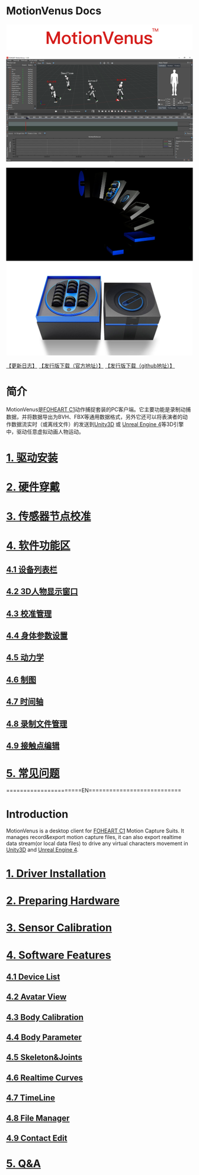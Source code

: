 # MotionVenus Docs


<div align=center>
<img src="https://raw.githubusercontent.com/FOHEART/MotionVenusHelp/v1.3.8/img/softwareName.png"/>
</div>

![MainThumb](https://raw.githubusercontent.com/FOHEART/MotionVenusHelp/v1.3.8/img/MotionVenus_1_3_0.png)

<div align=center>
<img src="https://raw.githubusercontent.com/FOHEART/MotionVenusHelp/v1.3.8/img/foheartc1.png"/>
</div>

<div align=center>
<img src="https://raw.githubusercontent.com/FOHEART/MotionVenusHelp/v1.3.8/img/foheartc1_2.png"/>
</div>

[【更新日志】](https://github.com/FOHEART/MotionVenusHelp/blob/v1.3.8/software/releaseNote.md)
[【发行版下载（官方地址）】](http://www.foheart.com/motionvenus/download.html)
[【发行版下载（github地址）】](https://github.com/FOHEART/MotionVenusHelp/blob/v1.3.8/release)

# 简介
MotionVenus是[FOHEART C1](http://www.foheart.com/)动作捕捉套装的PC客户端。它主要功能是录制动捕数据，并将数据导出为BVH、FBX等通用数据格式，另外它还可以将表演者的动作数据流实时（或离线文件）的发送到[Unity3D](https://unity3d.com) 或 [Unreal Engine 4](https://www.unrealengine.com)等3D引擎中，驱动任意虚拟动画人物运动。
# [1. 驱动安装](https://github.com/FOHEART/MotionVenusHelp/blob/v1.3.8/driver/driverinstall.md)
# [2. 硬件穿戴](https://github.com/FOHEART/MotionVenusHelp/blob/v1.3.8/hardware/preparinghardware.md)
# [3. 传感器节点校准](https://github.com/FOHEART/MotionVenusHelp/blob/v1.3.8/software/sensorcali.md)
# [4. 软件功能区](https://github.com/FOHEART/MotionVenusHelp/blob/v1.3.8/software/devicelist.md)
## [4.1 设备列表栏](https://github.com/FOHEART/MotionVenusHelp/blob/v1.3.8/software/devicelist.md)
## [4.2 3D人物显示窗口](https://github.com/FOHEART/MotionVenusHelp/blob/v1.3.8/software/view3d.md)
## [4.3 校准管理](https://github.com/FOHEART/MotionVenusHelp/blob/v1.3.8/software/calimgr.md)
## [4.4 身体参数设置](https://github.com/FOHEART/MotionVenusHelp/blob/v1.3.8/software/bodyparam.md)
## [4.5 动力学](https://github.com/FOHEART/MotionVenusHelp/blob/v1.3.8/software/kinetics.md)	
## [4.6 制图](https://github.com/FOHEART/MotionVenusHelp/blob/v1.3.8/software/plot.md)	
## [4.7 时间轴](https://github.com/FOHEART/MotionVenusHelp/blob/v1.3.8/software/timeline.md)
## [4.8 录制文件管理](https://github.com/FOHEART/MotionVenusHelp/blob/v1.3.8/software/filemgr.md)
## [4.9 接触点编辑](https://github.com/FOHEART/MotionVenusHelp/blob/v1.3.8/software/contacteditor.md)
# [5. 常见问题](https://github.com/FOHEART/MotionVenusHelp/blob/v1.3.8/software/QA.md)
======================EN===========================<br>
# Introduction
MotionVenus is a desktop client for [FOHEART C1](http://www.foheart.com/) Motion Capture Suits. It manages record&export motion capture files, it can also export realtime data stream(or local data files) to drive any virtual characters movement in [Unity3D](https://unity3d.com) and [Unreal Engine 4](https://www.unrealengine.com).<br>
# [1. Driver Installation](https://github.com/FOHEART/MotionVenusHelp/blob/v1.3.8/driver/driverinstall.md)
# [2. Preparing Hardware](https://github.com/FOHEART/MotionVenusHelp/blob/v1.3.8/hardware/preparinghardware.md)
# [3. Sensor Calibration](https://github.com/FOHEART/MotionVenusHelp/blob/v1.3.8/software/sensorcali.md)
# [4. Software Features](https://github.com/FOHEART/MotionVenusHelp/blob/v1.3.8/software/devicelist.md)
## [4.1 Device List](https://github.com/FOHEART/MotionVenusHelp/blob/v1.3.8/software/devicelist.md)
## [4.2 Avatar View](https://github.com/FOHEART/MotionVenusHelp/blob/v1.3.8/software/view3d.md)
## [4.3 Body Calibration](https://github.com/FOHEART/MotionVenusHelp/blob/v1.3.8/software/calimgr.md)
## [4.4 Body Parameter](https://github.com/FOHEART/MotionVenusHelp/blob/v1.3.8/software/bodyparam.md)
## [4.5 Skeleton&Joints](https://github.com/FOHEART/MotionVenusHelp/blob/v1.3.8/software/kinetics.md)
## [4.6 Realtime Curves](https://github.com/FOHEART/MotionVenusHelp/blob/v1.3.8/software/plot.md)	
## [4.7 TimeLine](https://github.com/FOHEART/MotionVenusHelp/blob/v1.3.8/software/timeline.md)	
## [4.8 File Manager](https://github.com/FOHEART/MotionVenusHelp/blob/v1.3.8/software/filemgr.md)
## [4.9 Contact Edit](https://github.com/FOHEART/MotionVenusHelp/blob/v1.3.8/software/contacteditor.md)
# [5. Q&A](https://github.com/FOHEART/MotionVenusHelp/blob/v1.3.8/software/QA.md)